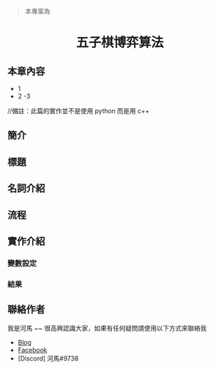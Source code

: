 > 本專案為

# <center> 五子棋博弈算法 </center>


## 本章內容

- 1
- 2
-3 

//備註：此篇的實作並不是使用 python 而是用 c++

## 簡介


## 標題


## 名詞介紹



## 流程


## 實作介紹


### 變數設定


### 結果


## 聯絡作者

我是河馬 ~~ 很高興認識大家，如果有任何疑問請使用以下方式來聯絡我

- [Blog](https://hackmd.io/@HIPP0/notebook)
- [Facebook](https://www.facebook.com/profile.php?id=100008989923059)
- [Discord] 河馬#9738
